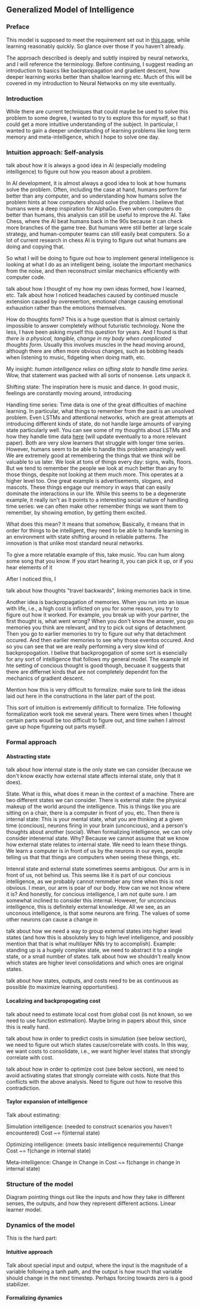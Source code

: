 ## Generalized Model of Intelligence

### Preface

This model is supposed to meet the requirement set out in [this page](exploration_intelligence/generalized_intelligence_requirements), while learning reasonably quickly. So glance over those if you haven't already.

The approach described is deeply and subtly inspired by neural networks, and I will reference the terminology. Before continuing, I suggest reading an introduction to basics like backpropagation and gradient descent, how deeper learning works better than shallow learning etc. Much of this will be covered in my introduction to Neural Networks on my site eventually.

### Introduction

While there are current techniques that could maybe be used to solve this problem to some degree, I wanted to try to explore this for myself, so that I could get a more intuitive understanding of the subject. In particular, I wanted to gain a deeper understanding of learning problems like long term memory and meta-intelligence, which I hope to solve one day.

### Intuition approach: Self-analysis

talk about how it is always a good idea in AI (especially modeling intelligence) to figure out how you reason about a problem.

In AI development, it is almost always a good idea to look at how humans solve the problem. Often, including the case at hand, humans perform far better than any computer, and so understanding how humans solve the problem hints at how computers should solve the problem. I believe that humans were a deep inspiration for AlphaGo. Even when computers do better than humans, this analysis can still be useful to improve the AI. Take Chess, where the AI beat humans back in the 90s because it can check more branches of the game tree. But humans were still better at large scale strategy, and human-computer teams can still easily beat computers. So a lot of current research in chess AI is trying to figure out what humans are doing and copying that.

So what I will be doing to figure out how to implement general intelligence is looking at what I do as an intelligent being, isolate the important mechanics from the noise, and then reconstruct similar mechanics efficiently with computer code.

talk about how I thought of my how my own ideas formed, how I learned, etc. Talk about how I noticed headaches caused by continued muscle extension caused by overexertion, emotional change causing emotional exhaustion rather than the emotions themselves.

How do thoughts form? This is a huge question that is almost certainly impossible to answer completely without futuristic technology. None the less, I have been asking myself this question for years. And I found is that *there is a physical, tangible, change in my body when complicated thoughts form.* Usually this involves muscles in the head moving around, although there are often more obvious changes, such as bobbing heads when listening to music, fidgeting when doing math, etc.

My insight: *human intelligence relies on sifting state to handle time series*. Wow, that statement was packed with all sorts of nonsense. Lets unpack it.

Shifting state: The inspiration here is music and dance. In good music, feelings are constantly moving around, introducing

Handling time series: Time data is one of the great difficulties of machine learning. In particular, what things to remember from the past is an unsolved problem. Even LSTMs and attentional networks, which are great attempts at introducing different kinds of state, do not handle large amounts of varying state particularly well. You can see some of my thoughts about LSTMs and how they handle time data [here](/neural_posts/neural_paper) (will update eventually to a more relevant paper). Both are very slow learners that struggle with longer time series. However, humans seem to be able to handle this problem amazingly well. We are extremely good at remembering the things that we think will be valuable to us later. We look at tons of things every day: signs, walls, floors. But we tend to remember the people we look at much better than any fo those things, despite not looking at them much more. This operates at a higher level too. One great example is advertisements, slogans, and mascots. These things engage our memory in ways that can easily dominate the interactions in our life. While this seems to be a degenerate example, it really isn't as it points to a interesting social nature of handling time series: we can often make other remember things we want them to remember, by showing emotion, by getting them excited.



What does this mean? It means that somehow, Basically, it means that in order for things to be intelligent, they need to be able to handle learning in an environment with state shifting around in reliable patterns. The innovation is that unlike most standard neural networks.

To give a more relatable example of this, take music. You can hum along some song that you know. If you start hearing it, you can pick it up, or if you hear elements of it

After I noticed this, I

talk about how thoughts "travel backwards", linking memories back in time.

Another idea is backpropagation of memories. When you run into an issue with life, i.e., a high cost is inflicted on you for some reason, you try to figure out how it worked. For example, you break up with your partner, the first thought is, what went wrong? When you don't know the answer, you go memories you think are relevant, and try to pick out signs of detachment. Then you go to earlier memories to try to figure out why that detachment occured. And then earlier memories to see why those eventos occured. And so you can see that we are really performing a very slow kind of backpropogation. I belive that backprogogation of some sort is esencially for any sort of intelligence that follows my general model. The example int hte setting of concious thought is good though, becuase it suggests that there are differnet kinds that are not completely dependnt fon the mechanics of gradient descent.

Mention how this is very difficult to formalize. make sure to link the ideas laid out here in the constructions in the later part of the post.

This sort of intuition is extrememly difificult to formalize. THe following formalization work took me several years. There were times when I thought certain parts woudl be too difficult to figure out, and time swhen I almost gave up hope figureing out parts myself.

### Formal approach

#### Abstracting state

talk about how internal state is the only state we can consider (because we don't know exactly how external state affects internal state, only that it does).

State. What is this, what does it mean in the context of a machine. There are two different states we can consider. There is external state: the physical makeup of the world around the intelligence. This is things like you are sitting on a chair, there is a computer in front of you, etc. Then there is internal state: This is your mental state, what you are thinking at a given time (concious), neurons firing in your brain (unconcious), and a person's thoughts about another (social). When formalizing intelligence, we can only consider intenernal state. Why? Because we cannot assume that we know how external state relates to internal state. We need to learn these things. We learn a computer is in front of us by the neurons in our eyes, people telling us that that things are computers when seeing these things, etc.

Intenral state and external state sometimes seems ambigous. Our arm is in front of us, not behind us. This seems like it is part of our concious intelligence, as we probably cannot remmeber any time when this is not obvious. I mean, our arm is poar of our body. How can we not know where it is? And honestly, for concious intelligence, I am not quite sure. I am somewhat inclined to consider this internal. However, for unconcious intelligence, this is definitely external knowledge. All we see, as an unconous intelligence, is that some neurons are firing. The values of some other neurons can cause a change in 

talk about how we need a way to group external states into higher level states (and how this is absolutely key to high level intelligence, and possibly mention that that is what multilayer NNs try to accomplish). Example: standing up is a hugely complex state, we need to abstract it to a single state, or a small number of states. talk about how we shouldn't really know which states are higher level consolidations and which ones are original states.

talk about how states, outputs, and costs need to be as continuous as possible (to maximize learning opportunities).

#### Localizing and backpropogating cost

talk about need to estimate local cost from global cost (is not known, so we need to use function estimation). Maybe bring in papers about this, since this is really hard.

talk about how in order to predict costs in simulation (see below section), we need to figure out which states cause/correlate with costs. In this way, we want costs to consolidate, i.e., we want higher level states that strongly correlate with cost.

talk about how in order to optimize cost (see below section), we need to avoid activating states that strongly correlate with costs. Note that this conflicts with the above analysis. Need to figure out how to resolve this contradiction.

#### Taylor expansion of intelligence

Talk about estimating:

Simulation intelligence: (needed to construct scenarios you haven't encountered)
Cost ~= f(internal state)

Optimizing intelligence: (meets basic intelligence requirements)
Change Cost ~= f(change in internal state)

Meta-intelligence:
Change in Change in Cost ~= f(change in change in internal state)



### Structure of the model

Diagram pointing things out like the inputs and how they take in different senses, the outputs, and how they represent different actions. Linear learner model.

### Dynamics of the model

This is the hard part:

#### Intuitive approach

Talk about special input and output, where the input is the magnitude of a variable following a tanh path, and the output is how much that variable should change in the next timestep. Perhaps forcing towards zero is a good stabilizer.

#### Formalizing dynamics

